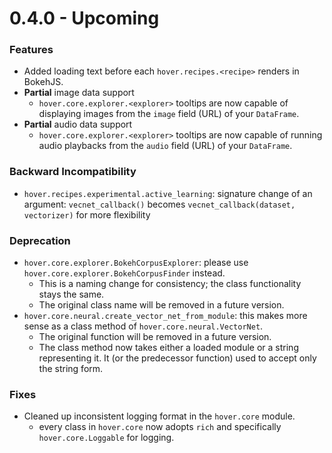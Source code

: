 0.4.0 - Upcoming
==================

### Features
- Added loading text before each `hover.recipes.<recipe>` renders in BokehJS.
-   **Partial** image data support
    -   `hover.core.explorer.<explorer>` tooltips are now capable of displaying images from the `image` field (URL) of your `DataFrame`.
-   **Partial** audio data support
    -   `hover.core.explorer.<explorer>` tooltips are now capable of running audio playbacks from the `audio` field (URL) of your `DataFrame`.

### Backward Incompatibility
-   `hover.recipes.experimental.active_learning`: signature change of an argument: `vecnet_callback()` becomes `vecnet_callback(dataset, vectorizer)` for more flexibility

### Deprecation
-   `hover.core.explorer.BokehCorpusExplorer`: please use `hover.core.explorer.BokehCorpusFinder` instead.
    -   This is a naming change for consistency; the class functionality stays the same.
    -   The original class name will be removed in a future version.
-   `hover.core.neural.create_vector_net_from_module`: this makes more sense as a class method of `hover.core.neural.VectorNet`.
    -   The original function will be removed in a future version.
    -   The class method now takes either a loaded module or a string representing it. It (or the predecessor function) used to accept only the string form.

### Fixes
-   Cleaned up inconsistent logging format in the `hover.core` module.
    -   every class in `hover.core` now adopts `rich` and specifically `hover.core.Loggable` for logging.
